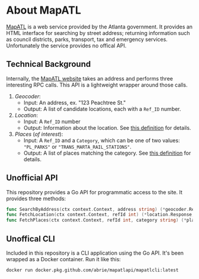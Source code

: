 # About MapATL

[MapATL](https://egis.atlantaga.gov/app/home/index.html) is a web service provided by the Atlanta government. It provides an HTML interface for searching by street address; returning information such as council districts, parks, transport, tax and emergency services. Unfortunately the service provides no offical API.

## Technical Background

Internally, the [MapATL website](https://egis.atlantaga.gov/app/home/index.html) takes an address and performs three interesting RPC calls. This API is a lightweight wrapper around those calls.

1. _Geocoder_:
	- Input: An address, ex. "123 Peachtree St."
	- Output: A list of candidate locations, each with a `Ref_ID` number.
2. _Location_:
	- Input: A `Ref_ID` number
	- Output: Information about the location. See [this definition](https://github.com/abrie/mapatlapi/blob/master/src/github.com/abrie/mapatlapi/internal/point/response.go) for details.
3. _Places_ (_of interest_):
	- Input: A `Ref_ID` and a `Category`, which can be one of two values: `"PL_PARKS"` or `"TRANS_MARTA_RAIL_STATIONS"`.
	- Output: A list of places matching the category. See [this definition](https://github.com/abrie/mapatlapi/blob/master/src/github.com/abrie/mapatlapi/internal/places/response.go) for details.

## Unofficial API

This repository provides a Go API for programmatic access to the site. It provides three methods:

```go
func SearchByAddress(ctx context.Context, address string) (*geocoder.Response, error)
func FetchLocation(ctx context.Context, refId int) (*location.Response, error)
func FetchPlaces(ctx context.Context, refId int, category string) (*places.Response, error)
```

## Unoffical CLI

Included in this repository is a CLI application using the Go API. It's been wrapped as a Docker container. Run it like this:

`docker run docker.pkg.github.com/abrie/mapatlapi/mapatlcli:latest`
